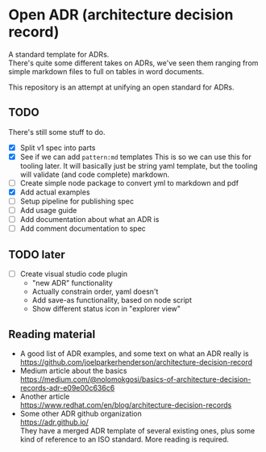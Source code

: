 # Open ADR (architecture decision record)

A standard template for ADRs.  
There's quite some different takes on ADRs, we've seen them ranging from simple markdown files to full on tables in word documents.  

This repository is an attempt at unifying an open standard for ADRs.

## TODO

There's still some stuff to do.

- [x] Split v1 spec into parts
- [x] See if we can add `pattern:md` templates
  This is so we can use this for tooling later.
  It will basically just be string yaml template, but the tooling will validate (and code complete) markdown.
- [ ] Create simple node package to convert yml to markdown and pdf
- [x] Add actual examples
- [ ] Setup pipeline for publishing spec
- [ ] Add usage guide
- [ ] Add documentation about what an ADR is
- [ ] Add comment documentation to spec

## TODO later

- [ ] Create visual studio code plugin
  - "new ADR" functionality
  - Actually constrain order, yaml doesn't
  - Add save-as functionality, based on node script
  - Show different status icon in "explorer view"

## Reading material

- A good list of ADR examples, and some text on what an ADR really is  
  <https://github.com/joelparkerhenderson/architecture-decision-record>
- Medium article about the basics  
  <https://medium.com/@nolomokgosi/basics-of-architecture-decision-records-adr-e09e00c636c6>
- Another article  
  <https://www.redhat.com/en/blog/architecture-decision-records>
- Some other ADR github organization  
  <https://adr.github.io/>  
  They have a merged ADR template of several existing ones, plus some kind of reference to an ISO standard. More reading is required.  
  